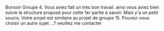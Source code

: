 Bonsoir Groupe 4. Vous aviez fait un très bon travail. ainsi vous aviez bien suivie la structure proposé pour cette 1er partie à savoir.
Mais y'a un petit soucis. Votre projet est similaire au projet de groupe 15. Pouvez-vous choisir un autre sujet ...? veuillez me contacter

